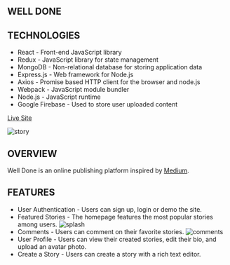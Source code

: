 ## WELL DONE

## TECHNOLOGIES
* React - Front-end JavaScript library
* Redux - JavaScript library for state management
* MongoDB - Non-relational database for storing application data
* Express.js - Web framework for Node.js
* Axios - Promise based HTTP client for the browser and node.js
* Webpack - JavaScript module bundler
* Node.js - JavaScript runtime
* Google Firebase - Used to store user uploaded content

[Live Site](https://very-well-done-app.herokuapp.com/)  
    
![story](https://i.ibb.co/hX90mRG/story.png)

## OVERVIEW
Well Done is an online publishing platform inspired by [Medium](https://medium.com/).

## FEATURES
* User Authentication - Users can sign up, login or demo the site.
* Featured Stories - The homepage features the most popular stories among users.
![splash](https://i.ibb.co/qp2bpFt/splash.png)
* Comments - Users can comment on their favorite stories.
![comments](https://www.awesomescreenshot.com/upload//1054043/328bc2e4-65ba-43aa-49f8-e969df10d376.png)
* User Profile - Users can view their created stories, edit their bio, and upload an avatar photo.
* Create a Story - Users can create a story with a rich text editor.
